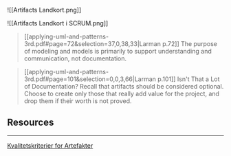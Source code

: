 ![[Artifacts Landkort.png]]


![[Artifacts Landkort i SCRUM.png]]

> [[applying-uml-and-patterns-3rd.pdf#page=72&selection=37,0,38,33|Larman p.72]]
> The purpose of modeling and models is primarily to support understanding and communication, not documentation.

> [[applying-uml-and-patterns-3rd.pdf#page=101&selection=0,0,3,66|Larman p.101]]
> Isn't That a Lot of Documentation? Recall that artifacts should be considered optional. Choose to create only those that really add value for the project, and drop them if their worth is not proved.

## Resources
---
[Kvalitetskriterier for Artefakter](https://rise.articulate.com/share/nSBE43vGvviu6qnt4dwdczKkSbaG8DKg#/lessons/whA3lDv_HuVy3GATrvwRCaueRxlQoM4B)
